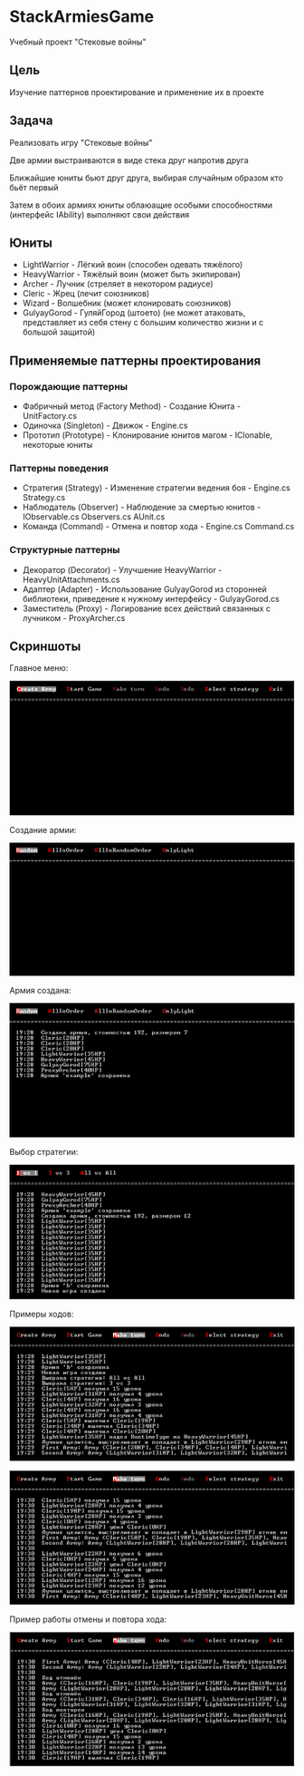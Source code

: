 # StackArmiesGame

Учебный проект "Стековые войны"

## Цель

Изучение паттернов проектирование и применение их в проекте

## Задача

Реализовать игру "Стековые войны"

Две армии выстраиваются в виде стека друг напротив друга

Ближайшие юниты бьют друг друга, выбирая случайным образом кто бьёт первый

Затем в обоих армиях юниты облаюащие особыми способностями (интерфейс IAbility) выполняют свои действия

## Юниты

* LightWarrior - Лёгкий воин (способен одевать тяжёлого)
* HeavyWarrior - Тяжёлый воин (может быть экипирован)
* Archer - Лучник (стреляет в некотором радиусе)
* Cleric - Жрец (лечит союзников)
* Wizard - Волшебник (может клонировать союзников)
* GulyayGorod - ГуляйГород (штоето) (не может атаковать, представляет из себя стену с большим количество жизни и с большой защитой)

## Применяемые паттерны проектирования
### Порождающие паттерны
* Фабричный метод (Factory Method) - Создание Юнита - UnitFactory.cs
* Одиночка (Singleton) - Движок - Engine.cs
* Прототип (Prototype) - Клонирование юнитов магом - IClonable, некоторые юниты
### Паттерны поведения
* Стратегия (Strategy) - Изменение стратегии ведения боя - Engine.cs Strategy.cs
* Наблюдатель (Observer) - Наблюдение за смертью юнитов - IObservable.cs Observers.cs AUnit.cs
* Команда (Command) - Отмена и повтор хода - Engine.cs Command.cs
### Структурные паттерны
* Декоратор (Decorator) - Улучшение HeavyWarrior - HeavyUnitAttachments.cs
* Адаптер (Adapter) - Использование GulyayGorod из сторонней библиотеки, приведение к нужному интерфейсу - GulyayGorod.cs
* Заместитель (Proxy) - Логирование всех действий связанных с лучником - ProxyArcher.cs

## Скриншоты

Главное меню:

![Главное меню](./Screenshots/MainMenu.png)

Создание армии:

![Создание армии](./Screenshots/CreateArmyMenu.png)

Армия создана:

![Армия создана](./Screenshots/ArmyCreated.png)

Выбор стратегии:

![Выбо стратегии](./Screenshots/SelectStrategyMenu.png)

Примеры ходов:

![Выполнение хода](./Screenshots/TurnExample.png)

![Выполнение хода](./Screenshots/MoreTurnsExample.png)

Пример работы отмены и повтора хода:

![Отмена хода, повтор хода и выполнение ещё одного хода](./Screenshots/UndoRedoExample.png)
